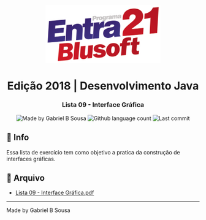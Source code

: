 <div align="center">
  <a href="https://www.entra21.com.br/">
    <img src="../../../../../../resources/images/logo-entra21.png" alt="Programa Entra21" width="300px">
  </a>
  <h1>Edição 2018 | Desenvolvimento Java</h1>
</div>

<h3 align="center">
  Lista 09 - Interface Gráfica
</h3>

<p align="center">
  <img alt="Made by Gabriel B Sousa" src="https://img.shields.io/badge/made%20by-Gabriel%20B%20Sousa-007d99?style=flat-square">

  <img alt="Github language count" src="https://img.shields.io/github/languages/count/gabrielbudke/entra21?color=007d99&style=flat-square">
  
  <img alt="Last commit" src="https://img.shields.io/github/last-commit/gabrielbudke/entra21?color=007d99&style=flat-square">
</p>

## :pushpin: Info

Essa lista de exercício tem como objetivo a pratica da construção de interfaces gráficas.

## :open_file_folder: Arquivo

- [Lista 09 - Interface Gráfica.pdf](https://github.com/gabrielbudke/entra21/blob/master/resources/listas/Lista%2009%20-%20Interface%20Gráfica.pdf)

---
Made by Gabriel B Sousa
